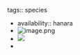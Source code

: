 tags:: species

- availability:: hanara
- ![image.png](https://peach-geographical-bat-397.mypinata.cloud/ipfs/QmNzQd3rR8sGg6Y1uiqkwbt4pCXs3QVmxfTowTnHMgB9et)
- ![](https://peach-geographical-bat-397.mypinata.cloud/ipfs/QmS3z1vY5REQM6ztGruNZc57VAD5tS3saC9DysCvcUBF5t)
-
